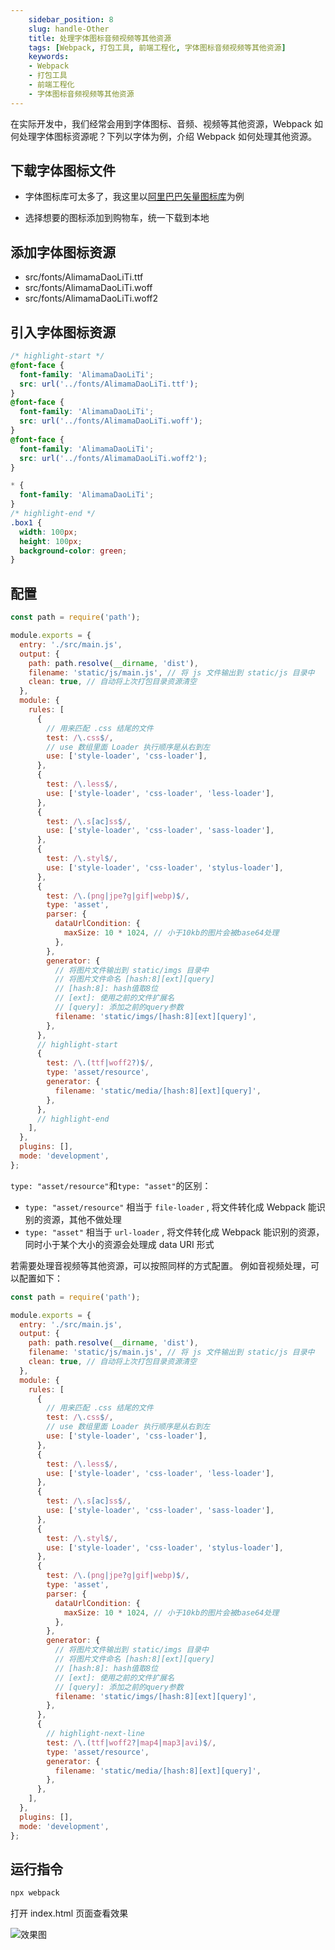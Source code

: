 ```yaml
---
    sidebar_position: 8
    slug: handle-Other
    title: 处理字体图标音频视频等其他资源
    tags: [Webpack, 打包工具, 前端工程化, 字体图标音频视频等其他资源]
    keywords:
    - Webpack
    - 打包工具
    - 前端工程化
    - 字体图标音频视频等其他资源
---
```


在实际开发中，我们经常会用到字体图标、音频、视频等其他资源，Webpack 如何处理字体图标资源呢？下列以字体为例，介绍 Webpack 如何处理其他资源。

## 下载字体图标文件

- 字体图标库可太多了，我这里以[阿里巴巴矢量图标库](https://www.iconfont.cn/)为例

- 选择想要的图标添加到购物车，统一下载到本地

## 添加字体图标资源

- src/fonts/AlimamaDaoLiTi.ttf
- src/fonts/AlimamaDaoLiTi.woff
- src/fonts/AlimamaDaoLiTi.woff2

## 引入字体图标资源

```css title="src/css/index.css"
/* highlight-start */
@font-face {
  font-family: 'AlimamaDaoLiTi';
  src: url('../fonts/AlimamaDaoLiTi.ttf');
}
@font-face {
  font-family: 'AlimamaDaoLiTi';
  src: url('../fonts/AlimamaDaoLiTi.woff');
}
@font-face {
  font-family: 'AlimamaDaoLiTi';
  src: url('../fonts/AlimamaDaoLiTi.woff2');
}

* {
  font-family: 'AlimamaDaoLiTi';
}
/* highlight-end */
.box1 {
  width: 100px;
  height: 100px;
  background-color: green;
}
```

## 配置

```js title="webpack.config.js"
const path = require('path');

module.exports = {
  entry: './src/main.js',
  output: {
    path: path.resolve(__dirname, 'dist'),
    filename: 'static/js/main.js', // 将 js 文件输出到 static/js 目录中
    clean: true, // 自动将上次打包目录资源清空
  },
  module: {
    rules: [
      {
        // 用来匹配 .css 结尾的文件
        test: /\.css$/,
        // use 数组里面 Loader 执行顺序是从右到左
        use: ['style-loader', 'css-loader'],
      },
      {
        test: /\.less$/,
        use: ['style-loader', 'css-loader', 'less-loader'],
      },
      {
        test: /\.s[ac]ss$/,
        use: ['style-loader', 'css-loader', 'sass-loader'],
      },
      {
        test: /\.styl$/,
        use: ['style-loader', 'css-loader', 'stylus-loader'],
      },
      {
        test: /\.(png|jpe?g|gif|webp)$/,
        type: 'asset',
        parser: {
          dataUrlCondition: {
            maxSize: 10 * 1024, // 小于10kb的图片会被base64处理
          },
        },
        generator: {
          // 将图片文件输出到 static/imgs 目录中
          // 将图片文件命名 [hash:8][ext][query]
          // [hash:8]: hash值取8位
          // [ext]: 使用之前的文件扩展名
          // [query]: 添加之前的query参数
          filename: 'static/imgs/[hash:8][ext][query]',
        },
      },
      // highlight-start
      {
        test: /\.(ttf|woff2?)$/,
        type: 'asset/resource',
        generator: {
          filename: 'static/media/[hash:8][ext][query]',
        },
      },
      // highlight-end
    ],
  },
  plugins: [],
  mode: 'development',
};
```

`type: "asset/resource"`和`type: "asset"`的区别：

- `type: "asset/resource"` 相当于 `file-loader` , 将文件转化成 Webpack 能识别的资源，其他不做处理
- `type: "asset"` 相当于 `url-loader` , 将文件转化成 Webpack 能识别的资源，同时小于某个大小的资源会处理成 data URI 形式

若需要处理音视频等其他资源，可以按照同样的方式配置。
例如音视频处理，可以配置如下：

```js title="webpack.config.js"
const path = require('path');

module.exports = {
  entry: './src/main.js',
  output: {
    path: path.resolve(__dirname, 'dist'),
    filename: 'static/js/main.js', // 将 js 文件输出到 static/js 目录中
    clean: true, // 自动将上次打包目录资源清空
  },
  module: {
    rules: [
      {
        // 用来匹配 .css 结尾的文件
        test: /\.css$/,
        // use 数组里面 Loader 执行顺序是从右到左
        use: ['style-loader', 'css-loader'],
      },
      {
        test: /\.less$/,
        use: ['style-loader', 'css-loader', 'less-loader'],
      },
      {
        test: /\.s[ac]ss$/,
        use: ['style-loader', 'css-loader', 'sass-loader'],
      },
      {
        test: /\.styl$/,
        use: ['style-loader', 'css-loader', 'stylus-loader'],
      },
      {
        test: /\.(png|jpe?g|gif|webp)$/,
        type: 'asset',
        parser: {
          dataUrlCondition: {
            maxSize: 10 * 1024, // 小于10kb的图片会被base64处理
          },
        },
        generator: {
          // 将图片文件输出到 static/imgs 目录中
          // 将图片文件命名 [hash:8][ext][query]
          // [hash:8]: hash值取8位
          // [ext]: 使用之前的文件扩展名
          // [query]: 添加之前的query参数
          filename: 'static/imgs/[hash:8][ext][query]',
        },
      },
      {
        // highlight-next-line
        test: /\.(ttf|woff2?|map4|map3|avi)$/,
        type: 'asset/resource',
        generator: {
          filename: 'static/media/[hash:8][ext][query]',
        },
      },
    ],
  },
  plugins: [],
  mode: 'development',
};
```

## 运行指令

```bash
npx webpack
```

打开 index.html 页面查看效果

![效果图](https://tecent-oss-shanghai.eaveluo.com/img/202406271830231.png?imageSlim)
